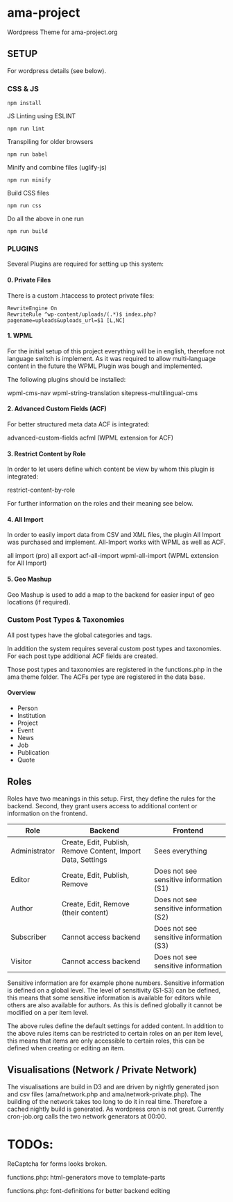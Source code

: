 # ama-project
Wordpress Theme for ama-project.org

## SETUP

For wordpress details (see below).

### CSS & JS

```
npm install
```

JS Linting using ESLINT
```
npm run lint
```

Transpiling for older browsers
```
npm run babel
```

Minify and combine files (uglify-js)
```
npm run minify
```

Build CSS files
```
npm run css
```

Do all the above in one run
```
npm run build
```

### PLUGINS

Several Plugins are required for setting up this system:

#### 0. Private Files

There is a custom .htaccess to protect private files:

```
RewriteEngine On
RewriteRule ^wp-content/uploads/(.*)$ index.php?pagename=uploads&uploads_url=$1 [L,NC]
```

#### 1. WPML

For the initial setup of this project everything will be in english, therefore not language switch is implement. As it was required to allow multi-language content in the future the WPML Plugin was bough and implemented.

The following plugins should be installed:

wpml-cms-nav
wpml-string-translation
sitepress-multilingual-cms

#### 2. Advanced Custom Fields (ACF)

For better structured meta data ACF is integrated:

advanced-custom-fields
acfml (WPML extension for ACF)

#### 3. Restrict Content by Role

In order to let users define which content be view by whom this plugin is integrated:

restrict-content-by-role

For further information on the roles and their meaning see below.

#### 4. All Import

In order to easily import data from CSV and XML files, the plugin All Import was purchased and implement. All-Import works with WPML as well as ACF.

all import (pro)
all export
acf-all-import
wpml-all-import (WPML extension for All Import)

#### 5. Geo Mashup

Geo Mashup is used to add a map to the backend for easier input of geo locations (if required).

### Custom Post Types & Taxonomies

All post types have the global categories and tags.

In addition the system requires several custom post types and taxonomies. For each post type additional ACF fields are created.

Those post types and taxonomies are registered in the functions.php in the ama theme folder. The ACFs per type are registered in the data base.

#### Overview

- Person
- Institution
- Project
- Event
- News
- Job
- Publication
- Quote 

## Roles

Roles have two meanings in this setup. First, they define the rules for the backend. Second, they grant users access to additional content or information on the frontend.

Role | Backend | Frontend
------------ | ------------- | -------------
Administrator | Create, Edit, Publish, Remove Content, Import Data, Settings | Sees everything
Editor | Create, Edit, Publish, Remove | Does not see sensitive information (S1)
Author  | Create, Edit, Remove (their content) | Does not see sensitive information (S2)
Subscriber | Cannot access backend | Does not see sensitive information (S3)
Visitor | Cannot access backend | Does not see sensitive information

Sensitive information are for example phone numbers. Sensitive information is defined on a global level. The level of sensitivity (S1-S3) can be defined, this means that some sensitive information is available for editors while others are also available for authors. As this is defined globally it cannot be modified on a per item level. 

The above rules define the default settings for added content. In addition to the above rules items can be restricted to certain roles on an per item level, this means that items are only accessible to certain roles, this can be defined when creating or editing an item.

## Visualisations (Network / Private Network)

The visualisations are build in D3 and are driven by nightly generated json and csv files (ama/network.php and ama/network-private.php). The building of the network takes too long to do it in real time. Therefore a cached nightly build is generated. As wordpress cron is not great. Currently cron-job.org calls the two network generators at 00:00.

# TODOs:

ReCaptcha for forms looks broken.

functions.php: html-generators move to template-parts

functions.php: font-definitions for better backend editing

